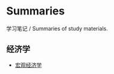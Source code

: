 # Summaries

学习笔记 / Summaries of study materials.

## 经济学

- [宏观经济学](https://github.com/QidiLiu/Summaries/tree/master/Docs/%E5%AE%8F%E8%A7%82%E7%BB%8F%E6%B5%8E%E5%AD%A6)
